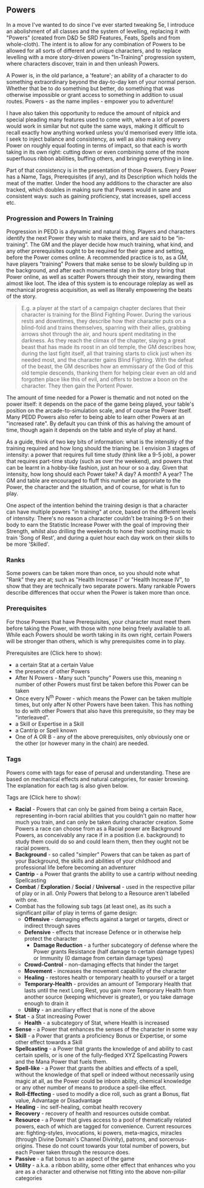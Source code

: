 ## Powers
In a move I've wanted to do since I've ever started tweaking 5e, I introduce an abolishment of all classes and the system of levelling, replacing it with "Powers" (created from D&D 5e SRD Features, Feats, Spells and from whole-cloth). The intent is to allow for any combination of Powers to be allowed for all sorts of different and unique characters, and to replace levelling with a more story-driven powers "In-Training" progression system, where characters discover, train in and then unleash Powers.

A Power is, in the old parlance, a 'feature'; an ability of a character to do something extraordinary beyond the day-to-day ken of your normal person. Whether that be to do something but better, do something that was otherwise impossible or grant access to something in addition to usual routes. Powers - as the name implies - empower you to adventure!

I have also taken this opportunity to reduce the amount of nitpick and special pleading many features used to come with, where a lot of powers would work in similar but not quite the same ways, making it difficult to recall exactly how anything worked unless you'd memorised every little iota. I seek to inject balance and consistency, as well as also making every Power on roughly equal footing in terms of impact, so that each is worth taking in its own right: cutting down or even combining some of the more superfluous ribbon abilities, buffing others, and bringing everything in line.

Part of that consistency is in the presentation of those Powers. Every Power has a Name, Tags, Prerequisites (if any), and its Description which holds the meat of the matter. Under the hood any additions to the character are also tracked, which doubles in making sure that Powers would in sane and consistent ways: such as gaining proficiency, stat increases, spell access etc.

### Progression and Powers In Training
Progression in PEDD is a dynamic and natural thing. Players and characters identify the next Power they wish to make theirs, and are said to be “in-training”. The GM and the player decide how much training, what kind, and any other prerequisites ought to be required for their game and setting, before the Power comes online. A recommended practice is to, as a GM, have players "training" Powers that make sense to be slowly building up in the background, and after each monumental step in the story bring that Power online, as well as scatter Powers through their story, rewarding them almost like loot. The idea of this system is to encourage roleplay as well as mechanical progress acquisition, as well as literally empowering the beats of the story.

> E.g. a player at the start of a campaign chapter declares that their character is training for the Blind Fighting Power. During the various rests and downtimes, they describe how their character puts on a blind-fold and trains themselves, sparring with their allies, grabbing arrows shot through the air, and hours spent meditating in the darkness. As they reach the climax of the chapter, slaying a great beast that has made its roost in an old temple, the GM describes how, during the last fight itself, all that training starts to click just when its needed most, and the character gains Blind Fighting. With the defeat of the beast, the GM describes how an emmissary of the God of this old temple descends, thanking them for helping clear even an old and forgotten place like this of evil, and offers to bestow a boon on the character. They then gain the Portent Power.

The amount of time needed for a Power is thematic and not noted on the power itself: it depends on the pace of the game being played, your table's position on the arcade-to-simulation scale, and of course the Power itself. Many PEDD Powers also refer to being able to learn other Powers at an "increased rate". By default you can think of this as halving the amount of time, though again it depends on the table and style of play at hand.

As a guide, think of two key bits of information: what is the intensitiy of the training required and how long should the trianing be. I envision 3 stages of intensity: a power that requires full time study (think like a 9-5 job), a power that requires part-time study (such as over the weekend), and powers that can be learnt in a hobby-like fashion, just an hour or so a day. Given that intensity, how long should each Power take? A day? A month? A year? The GM and table are encouraged to fluff this number as approriate to the Power, the character and the situation, and of course, for what is fun to play.

One aspect of the intention behind the training design is that a character can have multiple powers "in training" at once, based on the different levels of intensity. There's no reason a character couldn't be training 9-5 on their body to earn the Statistic Increase Power with the goal of improving their Strength, whilst also drilling the weekends to hone their soothing music to train 'Song of Rest', and during a quiet hour each day work on their skills to be more 'Skilled'.

### Ranks
Some powers can be taken more than once, so you should note what "Rank" they are at; such as "Health Increase I" or "Health Increase IV", to show that they are technically two separate powers. Many rankable Powers describe differences that occur when the Power is taken more than once.

### Prerequisites
For those Powers that have Prerequisites, your character must meet them before taking the Power, with those with none being freely available to all. While each Powers should be worth taking in its own right, certain Powers will be stronger than others, which is why prerequisites come in to play.

Prerequisites are <a id="toggle-preqs">(Click here to show)</a>:

<section id="preqs-section" class="hidden">

- a certain Stat at a certain Value
- the presence of other Powers
- After N Powers - Many such "punchy" Powers use this, meaning n number of other Powers must first be taken before this Power can be taken
- Once every N<sup>th</sup> Power - which means the Power can be taken multiple times, but only after N other Powers have been taken. This has nothing to do with other Powers that also have this prerequisite, so they may be "interleaved".
- a Skill or Expertise in a Skill
- a Cantrip or Spell known
- One of A OR B - any of the above prerequisites, only obviously one or the other (or however many in the chain) are needed.

</section>

### Tags
Powers come with tags for ease of perusal and understanding. These are based on mechanical effects and natural categories, for easier browsing. The explanation for each tag is also given below.

Tags are <a id="toggle-tags">(Click here to show)</a>:

<section id="tags-section" class="hidden"> 

- **Racial** - Powers that can only be gained from being a certain Race, representing in-born racial abilities that you couldn't gain no matter how much you train, and can only be taken during character creation. Some Powers a race can choose from as a Racial power are Background Powers, as conceivably any race if in a position (i.e. background) to study them could do so and could learn them, then they ought not be racial powers.
- **Background** - so called "simpler" Powers that can be taken as part of your Background, the skills and abilities of your childhood and professional life before becoming an adventurer
- **Cantrip** - a Power that grants the ability to use a cantrip without needing Spellcasting
- **Combat** / **Exploration** / **Social** / **Universal** - used in the respective pillar of play or in all. Only Powers that belong to a Resource aren't labelled with one.
- Combat has the following sub tags (at least one), as its such a significant pillar of play in terms of game design: 
  - **Offensive** - damaging effects against a target or targets, direct or indirect through saves
  - **Defensive** - effects that increase Defence or in otherwise help protect the character
    - **Damage Reduction** - a further subcategory of defense where the Power grants Resistance (half damage to certain damage types) or Immunity (0 damage from certain damage types)
  - **Crowd-Control** - non-damaging effects that hinder the target
  - **Movement** - increases the movement capability of the character
  - **Healing** - restores health or temporary health to yourself or a target
  - **Temporary-Health** - provides an amount of Temporary Health that lasts until the next Long Rest, you gain more Temporary Health from another source (keeping whichever is greater), or you take damage enough to drain it
  - **Utility** - an ancilliary effect that is none of the above
- **Stat** - a Stat increasing Power
  - **Health** - a subcategory of Stat, where Health is increased
- **Sense** - a Power that enhances the senses of the character in some way
- **Skill** - a Power that grants a proficiency Bonus or Expertise, or some other effect towards a Skill
- **Spellcasting** - a Power that grants the knowledge of and ability to cast certain spells, or is one of the fully-fledged XYZ Spellcasting Powers and the Mana Power that fuels them.
- **Spell-like** - a Power that grants the abilties and effects of a spell, without the knowledge of that spell or indeed without necessarily using magic at all, as the Power could be inborn ability, chemical knowledge or any other number of means to produce a spell-like effect.
- **Roll-Effecting** - used to modify a dice roll, such as grant a Bonus, flat value, Advantage or Disadvantage
- **Healing** - inc self-healing, combat health recovery
- **Recovery** - recovery of health and resources outside combat.
- **Resource** - a Power that gives access to a pool of thematically related powers, each of which are tagged for convenience. Current resources are: fighting-styles, invocations, ki powers, meta-magics, miracles (through Divine Domain's Channel Divinity), patrons, and sorcerous-origins. These do not count towards your total number of powers, but each Power taken through the resource does.
- **Passive** - a flat bonus to an aspect of the game
- **Utility** - a.k.a. a ribbon ability, some other effect that enhances who you are as a character and otherwise not fitting into the above non-pillar categories

</section>
